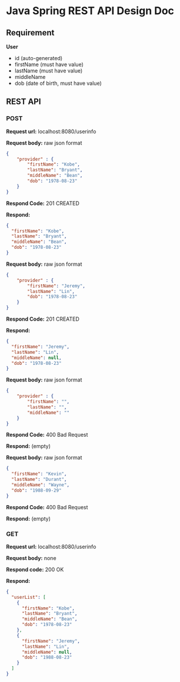 # Java Spring REST API Design Doc

## Requirement

**User**
* id (auto-generated)
* firstName (must have value)
* lastName (must have value)
* middleName
* dob (date of birth, must have value)

## REST API

### POST

**Request url:** localhost:8080/userinfo

**Request body:** raw json format
```json
{
    "provider" : {
        "firstName": "Kobe",
        "lastName": "Bryant",
        "middleName": "Bean",
        "dob": "1978-08-23"
    }
}
```
**Respond Code:** 201 CREATED

**Respond:**
```json
{
  "firstName": "Kobe",
  "lastName": "Bryant",
  "middleName": "Bean",
  "dob": "1978-08-23"
}
```

**Request body:** raw json format
```json
{
    "provider" : {
        "firstName": "Jeremy",
        "lastName": "Lin",
        "dob": "1978-08-23"
    }
}
```
**Respond Code:** 201 CREATED

**Respond:**
```json
{
  "firstName": "Jeremy",
  "lastName": "Lin",
  "middleName": null,
  "dob": "1978-08-23"
}
```

**Request body:** raw json format
```json
{
    "provider" : {
        "firstName": "",
        "lastName": "",
        "middleName": ""
    }
}
```
**Respond Code:** 400 Bad Request

**Respond:** (empty)

**Request body:** raw json format
```json
{
  "firstName": "Kevin",
  "lastName": "Durant",
  "middleName": "Wayne",
  "dob": "1988-09-29"
}
```
**Respond Code:** 400 Bad Request

**Respond:** (empty)


### GET

**Request url:** localhost:8080/userinfo

**Request body:** none

**Respond code:** 200 OK

**Respond:**
```json
{
  "userList": [
    {
      "firstName": "Kobe",
      "lastName": "Bryant",
      "middleName": "Bean",
      "dob": "1978-08-23"
    },
    {
      "firstName": "Jeremy",
      "lastName": "Lin",
      "middleName": null,
      "dob": "1988-08-23"
    }
  ]
}
```

